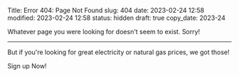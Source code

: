 Title: Error 404: Page Not Found
slug: 404
date: 2023-02-24 12:58
modified: 2023-02-24 12:58
status: hidden
draft: true
copy_date: 2023-24


Whatever page you were looking for doesn't seem to exist. Sorry!

---

But if you're looking for great electricity or natural gas prices, we got those!

Sign up Now!
